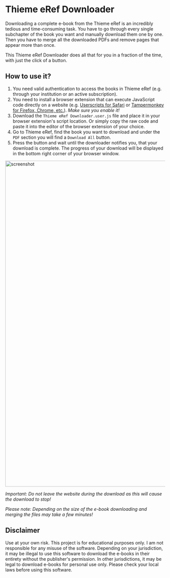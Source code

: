# Thieme eRef Downloader

Downloading a complete e-book from the Thieme eRef is an incredibly tedious and time-consuming task. You have to go through every single subchapter of the book you want and manually download them one by one. Then you have to merge all the downloaded PDFs and remove pages that appear more than once.

This Thieme eRef Downloader does all that for you in a fraction of the time, with just the click of a button. 

## How to use it?
1. You need valid authentication to access the books in Thieme eRef (e.g. through your institution or an active subscription).
2. You need to install a browser extension that can execute JavaScript code directly on a website (e.g. [Userscripts for Safari](https://github.com/quoid/userscripts) or [Tampermonkey for Firefox, Chrome, etc.](https://www.tampermonkey.net/index.php?locale=en)). *Make sure you enable it!*
3. Download the `Thieme eRef Downloader.user.js` file and place it in your browser extension's script location. Or simply copy the raw code and paste it into the editor of the browser extension of your choice.
4. Go to Thieme eRef, find the book you want to download and under the `PDF` section you will find a `Download All` button.
5. Press the button and wait until the downloader notifies you, that your download is complete. The progress of your download will be displayed in the bottom right corner of your browser window.

<img width="1025" alt="screenshot" src="https://github.com/user-attachments/assets/09436035-aca4-468c-a58d-0ce68450adad">


*Important: Do not leave the website during the download as this will cause the download to stop!*

*Please note: Depending on the size of the e-book downloading and merging the files may take a few minutes!*

## Disclaimer
Use at your own risk. This project is for educational purposes only. I am not responsible for any misuse of the software. Depending on your jurisdiction, it may be illegal to use this software to download the e-books in their entirety without the publisher's permission. In other jurisdictions, it may be legal to download e-books for personal use only. Please check your local laws before using this software.
